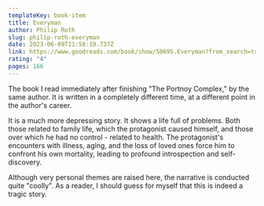 ```yaml
---
templateKey: book-item
title: Everyman
author: Philip Roth
slug: philip-roth-everyman
date: 2023-06-09T11:58:19.737Z
link: https://www.goodreads.com/book/show/50695.Everyman?from_search=true&from_srp=true&qid=xAYDycqCQS&rank=2
rating: "4"
pages: 166
---
```

The book I read immediately after finishing "The Portnoy Complex," by the same author. It is written in a completely different time, at a different point in the author's career.

It is a much more depressing story. It shows a life full of problems. Both those related to family life, which the protagonist caused himself, and those over which he had no control - related to health. The protagonist's encounters with illness, aging, and the loss of loved ones force him to confront his own mortality, leading to profound introspection and self-discovery.

Although very personal themes are raised here, the narrative is conducted quite "coolly". As a reader, I should guess for myself that this is indeed a tragic story.